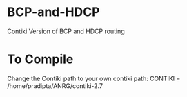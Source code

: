 # BCP-and-HDCP
Contiki Version of BCP and HDCP routing 

# To Compile
Change the Contiki path to your own contiki path: CONTIKI = /home/pradipta/ANRG/contiki-2.7
